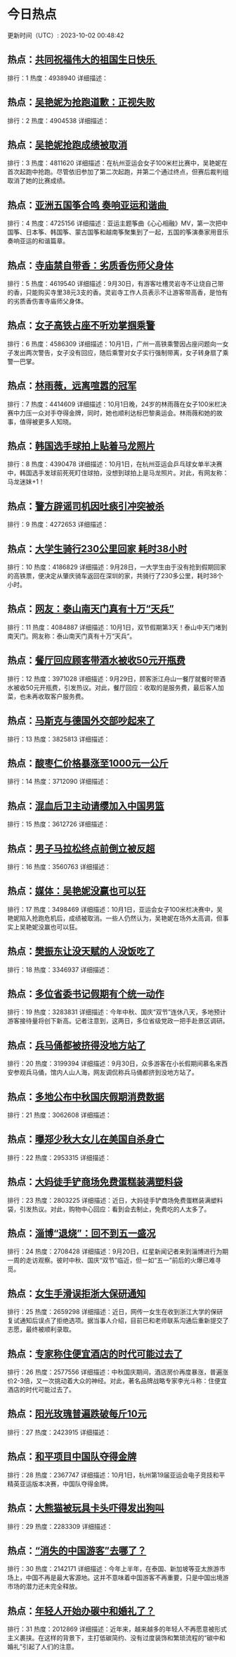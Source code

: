 # 今日热点

更新时间（UTC）: 2023-10-02 00:48:42

## 热点：[共同祝福伟大的祖国生日快乐 ](https://cn.bing.com/search?q=共同祝福伟大的祖国生日快乐 )
排行：1
热度：4938940
详细描述：

## 热点：[吴艳妮为抢跑道歉：正视失败](https://cn.bing.com/search?q=吴艳妮为抢跑道歉：正视失败)
排行：2
热度：4904538
详细描述：

## 热点：[吴艳妮抢跑成绩被取消](https://cn.bing.com/search?q=吴艳妮抢跑成绩被取消)
排行：3
热度：4811620
详细描述：在杭州亚运会女子100米栏比赛中，吴艳妮在首次起跑中抢跑。尽管依旧参加了第二次起跑，并第二个通过终点，但赛后裁判组取消了她的比赛成绩。

## 热点：[亚洲五国筝合鸣 奏响亚运和谐曲 ](https://cn.bing.com/search?q=亚洲五国筝合鸣奏响亚运和谐曲 )
排行：4
热度：4725156
详细描述：亚运主题筝曲《心心相融》MV，第一次把中国筝、日本筝、韩国筝、蒙古国筝和越南筝聚集到了一起，五国的筝演奏家用音乐奏响亚运的和谐篇章。

## 热点：[寺庙禁自带香：劣质香伤师父身体](https://cn.bing.com/search?q=寺庙禁自带香：劣质香伤师父身体)
排行：5
热度：4619540
详细描述：9月30日，有游客吐槽灵岩寺不让烧自己带的香，只能购买寺里38元3支的香。灵岩寺工作人员表示不让游客带高香，是怕有的劣质香伤害寺庙师父身体。

## 热点：[女子高铁占座不听劝掌掴乘警](https://cn.bing.com/search?q=女子高铁占座不听劝掌掴乘警)
排行：6
热度：4586309
详细描述：10月1日，广州一高铁乘警因占座问题向一女子发出两次警告，女子没有回应，随后乘警对女子实行强制带离，女子转身扇了乘警一巴掌。

## 热点：[林雨薇，远离喧嚣的冠军](https://cn.bing.com/search?q=林雨薇，远离喧嚣的冠军)
排行：7
热度：4414609
详细描述：10月1日晚，24岁的林雨薇在女子100米栏决赛中力压一众对手夺得金牌，同时，她也顺利达标巴黎奥运会。林雨薇和她的故事，值得被更多人知晓。

## 热点：[韩国选手球拍上贴着马龙照片](https://cn.bing.com/search?q=韩国选手球拍上贴着马龙照片)
排行：8
热度：4390478
详细描述：10月1日，在杭州亚运会乒乓球女单半决赛中，韩国选手发球前死死盯住球拍，没想到球拍上是马龙照片。对此，有网友称：马龙迷妹+1！ 

## 热点：[警方辟谣司机因吐痰引冲突被杀](https://cn.bing.com/search?q=警方辟谣司机因吐痰引冲突被杀)
排行：9
热度：4272653
详细描述：

## 热点：[大学生骑行230公里回家 耗时38小时](https://cn.bing.com/search?q=大学生骑行230公里回家耗时38小时)
排行：10
热度：4186829
详细描述：9月28日，一大学生由于没有抢到假期回家的高铁票，便决定从肇庆骑车返回在深圳的家，共骑行了230多公里，耗时38个小时。

## 热点：[网友：泰山南天门真有十万“天兵”](https://cn.bing.com/search?q=网友：泰山南天门真有十万“天兵”)
排行：11
热度：4084887
详细描述：10月1日，双节假期第3天！泰山中天门堵到南天门。网友称：泰山南天门真有十万“天兵”。

## 热点：[餐厅回应顾客带酒水被收50元开瓶费](https://cn.bing.com/search?q=餐厅回应顾客带酒水被收50元开瓶费)
排行：12
热度：3971028
详细描述：9月29日，顾客浙江舟山一餐厅就餐时带酒水被收50元开瓶费，引发热议。对此，餐厅回应：收取的是服务费，最后客人加菜，也未再收取客户服务费。

## 热点：[马斯克与德国外交部吵起来了](https://cn.bing.com/search?q=马斯克与德国外交部吵起来了)
排行：13
热度：3825813
详细描述：

## 热点：[酸枣仁价格暴涨至1000元一公斤](https://cn.bing.com/search?q=酸枣仁价格暴涨至1000元一公斤)
排行：14
热度：3712090
详细描述：

## 热点：[混血后卫主动请缨加入中国男篮](https://cn.bing.com/search?q=混血后卫主动请缨加入中国男篮)
排行：15
热度：3612726
详细描述：

## 热点：[男子马拉松终点前倒立被反超](https://cn.bing.com/search?q=男子马拉松终点前倒立被反超)
排行：16
热度：3560763
详细描述：

## 热点：[媒体：吴艳妮没赢也可以狂](https://cn.bing.com/search?q=媒体：吴艳妮没赢也可以狂)
排行：17
热度：3498469
详细描述：10月1日，亚运会女子100米栏决赛中，吴艳妮陷入抢跑危机后，成绩被取消。一些人仍然认为，吴艳妮在场外太高调，但事实上吴艳妮没赢也可以狂。

## 热点：[樊振东让没天赋的人没饭吃了](https://cn.bing.com/search?q=樊振东让没天赋的人没饭吃了)
排行：18
热度：3346937
详细描述：

## 热点：[多位省委书记假期有个统一动作](https://cn.bing.com/search?q=多位省委书记假期有个统一动作)
排行：19
热度：3283831
详细描述：今年中秋、国庆“双节”连休八天，多地预计游客接待量将创下新高。记者注意到，这两日，多位省级党政一把手赴景区调研。

## 热点：[兵马俑都被挤得没地方站了](https://cn.bing.com/search?q=兵马俑都被挤得没地方站了)
排行：20
热度：3199394
详细描述：9月30日，众多游客在小长假期间慕名来西安参观兵马俑，馆内人山人海，网友调侃称兵马俑都挤到没地方站了。

## 热点：[多地公布中秋国庆假期消费数据](https://cn.bing.com/search?q=多地公布中秋国庆假期消费数据)
排行：21
热度：3062608
详细描述：

## 热点：[曝郑少秋大女儿在美国自杀身亡](https://cn.bing.com/search?q=曝郑少秋大女儿在美国自杀身亡)
排行：22
热度：2953315
详细描述：

## 热点：[大妈徒手铲商场免费蛋糕装满塑料袋](https://cn.bing.com/search?q=大妈徒手铲商场免费蛋糕装满塑料袋)
排行：23
热度：2803225
详细描述：近日，大妈徒手铲商场免费蛋糕装满塑料袋，引发热议。对此，购物中心回应：看到会去制止，免费吃的人太多了。

## 热点：[淄博“退烧”：回不到五一盛况](https://cn.bing.com/search?q=淄博“退烧”：回不到五一盛况)
排行：24
热度：2708428
详细描述：9月20日，红星新闻记者来到淄博进行为期一周的走访观察。彼时中秋、国庆“双节”临近，但一如“五一”前后的火爆已难寻觅。

## 热点：[女生手滑误拒浙大保研通知](https://cn.bing.com/search?q=女生手滑误拒浙大保研通知)
排行：25
热度：2659298
详细描述：近日，网传一女生在收到浙江大学的保研复试通知后误点了拒绝选项。据当事人介绍，目前已和老师联系沟通后重新提交了志愿，最终被顺利录取。

## 热点：[专家称住便宜酒店的时代可能过去了](https://cn.bing.com/search?q=专家称住便宜酒店的时代可能过去了)
排行：26
热度：2577556
详细描述：中秋国庆期间，酒店房价再度暴涨，普遍涨价2-3倍，又一次挑动着大众的神经。对此，著名品牌战略专家李光斗称：住便宜酒店的时代可能过去了。

## 热点：[阳光玫瑰普遍跌破每斤10元](https://cn.bing.com/search?q=阳光玫瑰普遍跌破每斤10元)
排行：27
热度：2423915
详细描述：

## 热点：[和平项目中国队夺得金牌](https://cn.bing.com/search?q=和平项目中国队夺得金牌)
排行：28
热度：2367747
详细描述：10月1日，杭州第19届亚运会电子竞技和平精英亚运版本决赛，中国队夺得金牌。

## 热点：[大熊猫被玩具卡头吓得发出狗叫](https://cn.bing.com/search?q=大熊猫被玩具卡头吓得发出狗叫)
排行：29
热度：2283309
详细描述：

## 热点：[“消失的中国游客”去哪了？](https://cn.bing.com/search?q=“消失的中国游客”去哪了？)
排行：30
热度：2142171
详细描述：今年上半年，在泰国、新加坡等亚太旅游市场上，中国不再是最大客源地。这并不意味着中国游客不再重要，只是中国出境游市场的潜力还未完全释放。

## 热点：[年轻人开始办碳中和婚礼了？](https://cn.bing.com/search?q=年轻人开始办碳中和婚礼了？)
排行：31
热度：2012869
详细描述：近年来，越来越多的年轻人不再愿意被形式主义裹挟。在这样的背景下，主打低碳简约、没有过度装饰和繁琐流程的“碳中和婚礼”引起了人们的注意。



